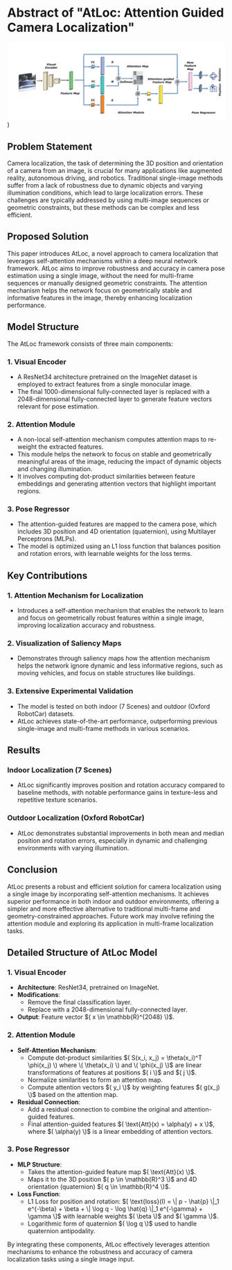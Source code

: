 # Abstract of "AtLoc: Attention Guided Camera Localization"

![AtLoc Model Structure](https://github.com/Husseinhhameed/Transformer-Based-Camera-localization-review/blob/main/AtLock.png))

## Problem Statement

Camera localization, the task of determining the 3D position and orientation of a camera from an image, is crucial for many applications like augmented reality, autonomous driving, and robotics. Traditional single-image methods suffer from a lack of robustness due to dynamic objects and varying illumination conditions, which lead to large localization errors. These challenges are typically addressed by using multi-image sequences or geometric constraints, but these methods can be complex and less efficient.

## Proposed Solution

This paper introduces AtLoc, a novel approach to camera localization that leverages self-attention mechanisms within a deep neural network framework. AtLoc aims to improve robustness and accuracy in camera pose estimation using a single image, without the need for multi-frame sequences or manually designed geometric constraints. The attention mechanism helps the network focus on geometrically stable and informative features in the image, thereby enhancing localization performance.

## Model Structure

The AtLoc framework consists of three main components:

### 1. Visual Encoder

- A ResNet34 architecture pretrained on the ImageNet dataset is employed to extract features from a single monocular image.
- The final 1000-dimensional fully-connected layer is replaced with a 2048-dimensional fully-connected layer to generate feature vectors relevant for pose estimation.

### 2. Attention Module

- A non-local self-attention mechanism computes attention maps to re-weight the extracted features.
- This module helps the network to focus on stable and geometrically meaningful areas of the image, reducing the impact of dynamic objects and changing illumination.
- It involves computing dot-product similarities between feature embeddings and generating attention vectors that highlight important regions.

### 3. Pose Regressor

- The attention-guided features are mapped to the camera pose, which includes 3D position and 4D orientation (quaternion), using Multilayer Perceptrons (MLPs).
- The model is optimized using an L1 loss function that balances position and rotation errors, with learnable weights for the loss terms.

## Key Contributions

### 1. Attention Mechanism for Localization

- Introduces a self-attention mechanism that enables the network to learn and focus on geometrically robust features within a single image, improving localization accuracy and robustness.

### 2. Visualization of Saliency Maps

- Demonstrates through saliency maps how the attention mechanism helps the network ignore dynamic and less informative regions, such as moving vehicles, and focus on stable structures like buildings.

### 3. Extensive Experimental Validation

- The model is tested on both indoor (7 Scenes) and outdoor (Oxford RobotCar) datasets.
- AtLoc achieves state-of-the-art performance, outperforming previous single-image and multi-frame methods in various scenarios.

## Results

### Indoor Localization (7 Scenes)

- AtLoc significantly improves position and rotation accuracy compared to baseline methods, with notable performance gains in texture-less and repetitive texture scenarios.

### Outdoor Localization (Oxford RobotCar)

- AtLoc demonstrates substantial improvements in both mean and median position and rotation errors, especially in dynamic and challenging environments with varying illumination.

## Conclusion

AtLoc presents a robust and efficient solution for camera localization using a single image by incorporating self-attention mechanisms. It achieves superior performance in both indoor and outdoor environments, offering a simpler and more effective alternative to traditional multi-frame and geometry-constrained approaches. Future work may involve refining the attention module and exploring its application in multi-frame localization tasks.

## Detailed Structure of AtLoc Model

### 1. Visual Encoder

- **Architecture**: ResNet34, pretrained on ImageNet.
- **Modifications**:
  - Remove the final classification layer.
  - Replace with a 2048-dimensional fully-connected layer.
- **Output**: Feature vector $( x \in \mathbb{R}^{2048} \)$.

### 2. Attention Module

- **Self-Attention Mechanism**:
  - Compute dot-product similarities $( S(x_i, x_j) = \theta(x_i)^T \phi(x_j) \) where \( \theta(x_i) \) and \( \phi(x_j) \)$ are linear transformations of features at positions $( i \)$ and $( j \)$.
  - Normalize similarities to form an attention map.
  - Compute attention vectors $( y_i \)$ by weighting features $( g(x_j) \)$ based on the attention map.
- **Residual Connection**:
  - Add a residual connection to combine the original and attention-guided features.
  - Final attention-guided features $( \text{Att}(x) = \alpha(y) + x \)$, where $( \alpha(y) \)$ is a linear embedding of attention vectors.

### 3. Pose Regressor

- **MLP Structure**:
  - Takes the attention-guided feature map $( \text{Att}(x) \)$.
  - Maps it to the 3D position $( p \in \mathbb{R}^3 \)$ and 4D orientation (quaternion) $( q \in \mathbb{R}^4 \)$.
- **Loss Function**:
  - L1 Loss for position and rotation: 
    $[
    \text{loss}(I) = \| p - \hat{p} \|_1 e^{-\beta} + \beta + \| \log q - \log \hat{q} \|_1 e^{-\gamma} + \gamma
    \]$
    with learnable weights $( \beta \)$ and $( \gamma \)$.
  - Logarithmic form of quaternion $( \log q \)$ used to handle quaternion antipodality.

By integrating these components, AtLoc effectively leverages attention mechanisms to enhance the robustness and accuracy of camera localization tasks using a single image input.

